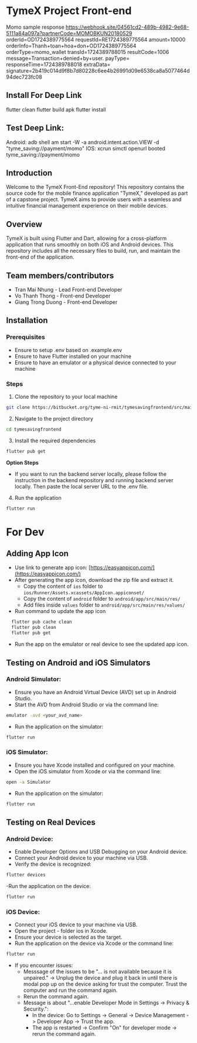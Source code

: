 # TymeX Project Front-end

Momo sample response
https://webhook.site/04561cd2-489b-4982-9e68-5111a84a097a?partnerCode=MOMOBKUN20180529
orderId=OD1724389775564
requestId=RE1724389775564
amount=10000
orderInfo=Thanh+toan+hoa+don+OD1724389775564
orderType=momo_wallet
transId=1724389788015
resultCode=1006
message=Transaction+denied+by+user.
payType=
responseTime=1724389788018
extraData=
signature=2b419c014d9f8b7d80228c6ee4b26991d09e6538ca8a5077464d94dec723fc08

## Install For Deep Link
flutter clean
flutter build apk
flutter install

## Test Deep Link:

Android: adb shell am start -W -a android.intent.action.VIEW -d "tyme_saving://payment/momo"
IOS: xcrun simctl openurl booted tyme_saving://payment/momo

## Introduction

Welcome to the TymeX Front-End repository! This repository contains the source code for the mobile finance application "TymeX," developed as part of a capstone project. TymeX aims to provide users with a seamless and intuitive financial management experience on their mobile devices.

## Overview

TymeX is built using Flutter and Dart, allowing for a cross-platform application that runs smoothly on both iOS and Android devices. This repository includes all the necessary files to build, run, and maintain the front-end of the application.

## Team members/contributors

- Tran Mai Nhung - Lead Front-end Developer
- Vo Thanh Thong - Front-end Developer
- Giang Trong Duong - Front-end Developer

## Installation

### Prerequisites

- Ensure to setup .env based on .example.env
- Ensure to have Flutter installed on your machine
- Ensure to have an emulator or a physical device connected to your machine

### Steps

1. Clone the repository to your local machine

```bash
git clone https://bitbucket.org/tyme-ni-rmit/tymesavingfrontend/src/main/
```

2. Navigate to the project directory

```bash
cd tymesavingfrontend
```

3. Install the required dependencies

```bash
flutter pub get
```

**Option Steps**

- If you want to run the backend server locally, please follow the instruction in the backend repository and running backend server locally. Then paste the local server URL to the .env file.

4. Run the application

```bash
flutter run
```

# For Dev

## Adding App Icon
- Use link to generate app icon: [https://easyappicon.com/](https://easyappicon.com/)
- After generating the app icon, download the zip file and extract it.
  - Copy the content of `ios` folder to `ios/Runner/Assets.xcassets/AppIcon.appiconset/`
  - Copy the content of `android` folder to `android/app/src/main/res/`
  - Add files inside `values` folder to `android/app/src/main/res/values/`
- Run command to update the app icon
```bash
  flutter pub cache clean
  flutter pub clean
  flutter pub get
```
- Run the app on the emulator or real device to see the updated app icon.

## Testing on Android and iOS Simulators

### Android Simulator:

- Ensure you have an Android Virtual Device (AVD) set up in Android Studio.
- Start the AVD from Android Studio or via the command line:

```bash
emulator -avd <your_avd_name>
```

- Run the application on the simulator:

```bash
flutter run
```

### iOS Simulator:

- Ensure you have Xcode installed and configured on your machine.
- Open the iOS simulator from Xcode or via the command line:

```bash
open -a Simulator
```

- Run the application on the simulator:

```bash
flutter run
```

## Testing on Real Devices

### Android Device:

- Enable Developer Options and USB Debugging on your Android device.
- Connect your Android device to your machine via USB.
- Verify the device is recognized:

```bash
flutter devices
```

-Run the application on the device:

```bash
flutter run
```

### iOS Device:

- Connect your iOS device to your machine via USB.
- Open the project - folder ios in Xcode.
- Ensure your device is selected as the target.
- Run the application on the device via Xcode or the command line:

```bash
flutter run
```
- If you encounter issues:
  - Messsage of the issues to be "... is not available because it is unpaired." -> Unplug the device and plug it back in until there is modal pop up on the device asking for trust the computer. Trust the computer and run the command again.
  - Rerun the command again.
  - Message is about "...enable Developer Mode in Settings → Privacy & Security.":
    - In the device: Go to Settings -> General -> Device Management -> Developer App -> Trust the app.
    - The app is restarted -> Confirm "On" for developer mode -> rerun the command again.
